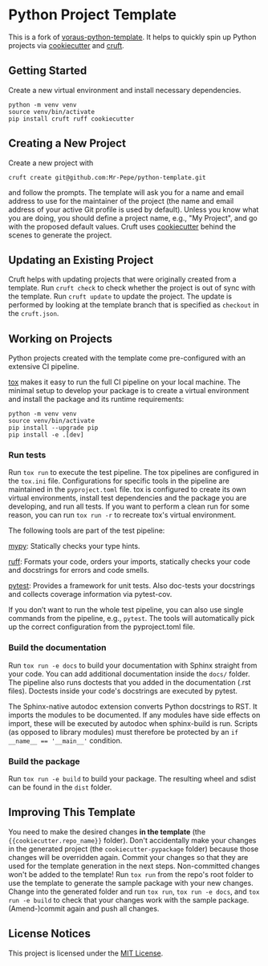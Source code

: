 # Python Project Template

This is a fork of [voraus-python-template](https://github.com/vorausrobotik/voraus-python-template).
It helps to quickly spin up Python projects via [cookiecutter](https://github.com/cookiecutter/cookiecutter) and [cruft](https://github.com/cruft/cruft/).

## Getting Started

Create a new virtual environment and install necessary dependencies.

```
python -m venv venv
source venv/bin/activate
pip install cruft ruff cookiecutter
```

## Creating a New Project

Create a new project with

```
cruft create git@github.com:Mr-Pepe/python-template.git
```

and follow the prompts. The template will ask you for a name and email address to use for the maintainer of the project (the name and email address of your active Git profile is used by default).
Unless you know what you are doing, you should define a project name, e.g., "My Project", and go with the proposed default values.
Cruft uses [cookiecutter](https://cookiecutter.readthedocs.io/en/1.7.3/installation.html#install-cookiecutter) behind the scenes to generate the project.


## Updating an Existing Project

Cruft helps with updating projects that were originally created from a template.
Run `cruft check` to check whether the project is out of sync with the template.
Run `cruft update` to update the project.
The update is performed by looking at the template branch that is specified as `checkout` in the `cruft.json`.

## Working on Projects

Python projects created with the template come pre-configured with an extensive CI pipeline.

[tox](https://tox.readthedocs.io/en/latest/) makes it easy to run the full CI pipeline on your local machine.
The minimal setup to develop your package is to create a virtual environment and install the package and its runtime requirements:

```
python -m venv venv
source venv/bin/activate
pip install --upgrade pip
pip install -e .[dev]
```

### Run tests

Run `tox run` to execute the test pipeline. The tox pipelines are configured in the `tox.ini` file. Configurations for specific tools in the pipeline are maintained in the `pyproject.toml` file. tox is configured to create its own virtual environments, install test dependencies and the package you are developing, and run all tests. If you want to perform a clean run for some reason, you can run `tox run -r` to recreate tox's virtual environment.

The following tools are part of the test pipeline:

[mypy](https://mypy.readthedocs.io/en/stable/): Statically checks your type hints.

[ruff](https://github.com/astral-sh/ruff): Formats your code, orders your imports, statically checks your code and docstrings for errors and code smells.

[pytest](https://docs.pytest.org/en/): Provides a framework for unit tests. Also doc-tests your docstrings and collects coverage information via pytest-cov.

If you don’t want to run the whole test pipeline, you can also use single commands from the pipeline, e.g., `pytest`.
The tools will automatically pick up the correct configuration from the pyproject.toml file.

### Build the documentation

Run `tox run -e docs` to build your documentation with Sphinx straight from your code.
You can add additional documentation inside the `docs/` folder.
The pipeline also runs doctests that you added in the documentation (.rst files).
Doctests inside your code's docstrings are executed by pytest.

The Sphinx-native autodoc extension converts Python docstrings to RST.
It imports the modules to be documented.
If any modules have side effects on import, these will be executed by autodoc when sphinx-build is run.
Scripts (as opposed to library modules) must therefore be protected by an `if __name__ == '__main__'` condition.

### Build the package

Run `tox run -e build` to build your package. The resulting wheel and sdist can be found in the `dist` folder.

## Improving This Template

You need to make the desired changes **in the template** (the `{{cookiecutter.repo_name}}` folder).
Don't accidentally make your changes in the generated project (the `cookiecutter-pypackage` folder) because
those changes will be overridden again.
Commit your changes so that they are used for the template generation in the next steps.
Non-committed changes won't be added to the template!
Run `tox run` from the repo's root folder to use the template to generate the sample package with your new changes.
Change into the generated folder and run `tox run`, `tox run -e docs`, and `tox run -e build` to check that your changes
work with the sample package.
(Amend-)commit again and push all changes.

## License Notices

This project is licensed under the [MIT License](https://opensource.org/license/mit/).
